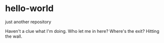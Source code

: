 # hello-world
just another repository

Haven't a clue what I'm doing. Who let me in here? Where's the exit?
Hitting the wall.

